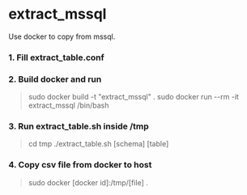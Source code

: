 # extract_mssql
Use docker to copy from mssql.

### 1. Fill extract_table.conf 

### 2. Build docker and run
> sudo docker build -t "extract_mssql" .
> sudo docker run --rm -it extract_mssql /bin/bash

### 3. Run extract_table.sh inside /tmp
> cd tmp
> ./extract_table.sh [schema] [table]

### 4. Copy csv file from docker to host
> sudo docker [docker id]:/tmp/[file] .

